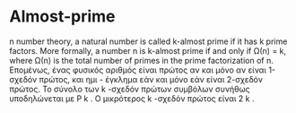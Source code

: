# Almost-prime
n number theory, a natural number is called k-almost prime if it has k prime factors. More formally, a number n is k-almost prime if and only if Ω(n) = k, where Ω(n) is the total number of primes in the prime factorization of n. Επομένως, ένας φυσικός αριθμός είναι πρώτος αν και μόνο αν είναι 1-σχεδόν πρώτος, και ημι - έγκλημα εάν και μόνο εάν είναι 2-σχεδόν πρώτος. Το σύνολο των k -σχεδόν πρώτων συμβόλων συνήθως υποδηλώνεται με P k . Ο μικρότερος k -σχεδόν πρώτος είναι 2 k .
